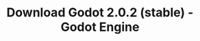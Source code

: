 ---
# Generated by /tools/generators/src/download_archive_generator !!! do not edit by hand !!!
title: 'Download Godot 2.0.2 (stable) - Godot Engine'
type: 'download/archive'
name: '2.0.2'
flavor: 'stable'
release_date: '2016-04-08T03:00:00-00:00'
release_notes: 'article/maintenance-release-godot-2-0-2/'
primaryPlatforms:
  - 'linux.64'
  - 'macos.universal'
  - 'windows.64'
  - 'linux_server.64'
  - 'templates'
links:
  linux.64:
    name: 'linux.64'
    title: 'Linux'
    caption: 'Padrão (x86_64)'
    tags:
      - '64 bit'
    hosts:
      github_builds:
        regular: 'https://github.com/godotengine/godot-builds/releases/download/2.0.2-stable/Godot_v2.0.2_stable_x11.64.zip'
        mono: '#'
      github:
        regular: 'https://github.com/godotengine/godot/releases/download/2.0.2-stable/Godot_v2.0.2_stable_x11.64.zip'
        mono: '#'
  macos.universal:
    name: 'macos.universal'
    title: 'macOS'
    caption: 'Universal (x86_64 + Silício da Apple)'
    tags:
      - 'Intel/Apple Silicon'
      - '64 bit'
    hosts:
      github_builds:
        regular: 'https://github.com/godotengine/godot-builds/releases/download/2.0.2-stable/Godot_v2.0.2_stable_osx.fat.zip'
        mono: '#'
      github:
        regular: 'https://github.com/godotengine/godot/releases/download/2.0.2-stable/Godot_v2.0.2_stable_osx.fat.zip'
        mono: '#'
  windows.64:
    name: 'windows.64'
    title: 'Windows'
    caption: 'Padrão (x86_64)'
    tags:
      - '64 bit'
    hosts:
      github_builds:
        regular: 'https://github.com/godotengine/godot-builds/releases/download/2.0.2-stable/Godot_v2.0.2_stable_win64.exe.zip'
        mono: '#'
      github:
        regular: 'https://github.com/godotengine/godot/releases/download/2.0.2-stable/Godot_v2.0.2_stable_win64.exe.zip'
        mono: '#'
  linux_server.64:
    name: 'linux_server.64'
    title: 'Servidor Linux'
    caption: 'Padrão (x86_64)'
    tags:
      - '64 bit'
    hosts:
      github_builds:
        regular: 'https://github.com/godotengine/godot-builds/releases/download/2.0.2-stable/Godot_v2.0.2_stable_linux_server.64.zip'
        mono: '#'
      github:
        regular: 'https://github.com/godotengine/godot/releases/download/2.0.2-stable/Godot_v2.0.2_stable_linux_server.64.zip'
        mono: '#'
  linux.32:
    name: 'linux.32'
    title: 'Linux'
    caption: 'Padrão (x86)'
    tags:
      - '32 bit'
    hosts:
      github_builds:
        regular: 'https://github.com/godotengine/godot-builds/releases/download/2.0.2-stable/Godot_v2.0.2_stable_x11.32.zip'
        mono: '#'
      github:
        regular: 'https://github.com/godotengine/godot/releases/download/2.0.2-stable/Godot_v2.0.2_stable_x11.32.zip'
        mono: '#'
  windows.32:
    name: 'windows.32'
    title: 'Windows'
    caption: 'Padrão (x86)'
    tags:
      - '32 bit'
    hosts:
      github_builds:
        regular: 'https://github.com/godotengine/godot-builds/releases/download/2.0.2-stable/Godot_v2.0.2_stable_win32.exe.zip'
        mono: '#'
      github:
        regular: 'https://github.com/godotengine/godot/releases/download/2.0.2-stable/Godot_v2.0.2_stable_win32.exe.zip'
        mono: '#'
  templates:
    name: 'templates'
    title: 'Modelos de exportação'
    caption: ''
    tags:
      - 'Utilizado para exportar os seus jogos para todas as plataformas suportadas'
    hosts:
      github_builds:
        regular: 'https://github.com/godotengine/godot-builds/releases/download/2.0.2-stable/Godot_v2.0.2_stable_export_templates.tpz'
        mono: '#'
      github:
        regular: 'https://github.com/godotengine/godot/releases/download/2.0.2-stable/Godot_v2.0.2_stable_export_templates.tpz'
        mono: '#'
---